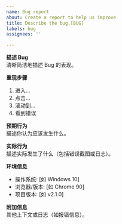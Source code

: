 ```yaml
---
name: Bug report
about: Create a report to help us improve
title: Describe the bug.[BUG]
labels: bug
assignees: ''

---
```


**描述 Bug**  
清晰简洁地描述 Bug 的表现。

**重现步骤**  
1. 进入...  
2. 点击...  
3. 滚动到...  
4. 看到错误  

**预期行为**  
描述你认为应该发生什么。

**实际行为**  
描述实际发生了什么（包括错误截图或日志）。

**环境信息**  
- 操作系统: [如 Windows 10]  
- 浏览器/版本: [如 Chrome 90]  
- 项目版本: [如 v2.1.0]  

**附加信息**  
其他上下文或日志（如报错信息）。
